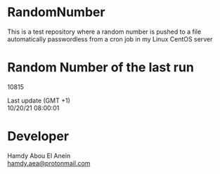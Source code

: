 # RandomNumber    
This is a test repository where a random number is pushed to a file automatically passwordless from a cron job in my Linux CentOS server    
# Random Number of the last run   
10815
      
Last update (GMT +1)    
10/20/21 08:00:01
# Developer    
Hamdy Abou El Anein   
hamdy.aea@protonmail.com
